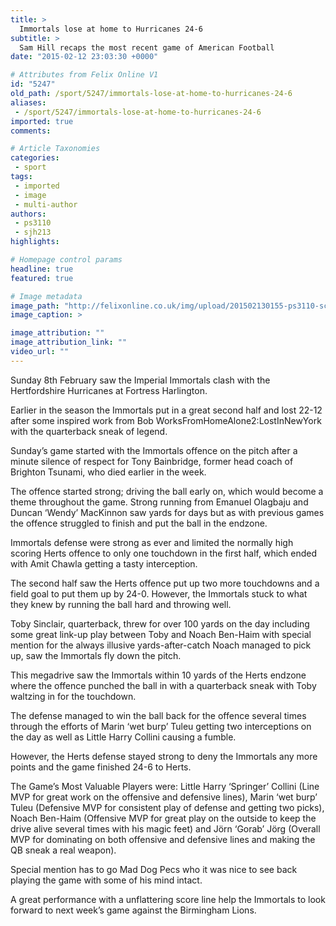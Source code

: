 ```yaml
---
title: >
  Immortals lose at home to Hurricanes 24-6
subtitle: >
  Sam Hill recaps the most recent game of American Football
date: "2015-02-12 23:03:30 +0000"

# Attributes from Felix Online V1
id: "5247"
old_path: /sport/5247/immortals-lose-at-home-to-hurricanes-24-6
aliases:
 - /sport/5247/immortals-lose-at-home-to-hurricanes-24-6
imported: true
comments:

# Article Taxonomies
categories:
 - sport
tags:
 - imported
 - image
 - multi-author
authors:
 - ps3110
 - sjh213
highlights:

# Homepage control params
headline: true
featured: true

# Image metadata
image_path: "http://felixonline.co.uk/img/upload/201502130155-ps3110-screen-shot-2015-02-13-at-01.55.17.png"
image_caption: >

image_attribution: ""
image_attribution_link: ""
video_url: ""
---
```


Sunday 8th February saw the Imperial Immortals clash with the Hertfordshire Hurricanes at Fortress Harlington.

Earlier in the season the Immortals put in a great second half and lost 22-12 after some inspired work from Bob WorksFromHomeAlone2:LostInNewYork with the quarterback sneak of legend.

Sunday’s game started with the Immortals offence on the pitch after a minute silence of respect for Tony Bainbridge, former head coach of Brighton Tsunami, who died earlier in the week.

The offence started strong; driving the ball early on, which would become a theme throughout the game. Strong running from Emanuel Olagbaju and Duncan ‘Wendy’ MacKinnon saw yards for days but as with previous games the offence struggled to finish and put the ball in the endzone.

Immortals defense were strong as ever and limited the normally high scoring Herts offence to only one touchdown in the first half, which ended with Amit Chawla getting a tasty interception.

The second half saw the Herts offence put up two more touchdowns and a field goal to put them up by 24-0. However, the Immortals stuck to what they knew by running the ball hard and throwing well.

Toby Sinclair, quarterback, threw for over 100 yards on the day including some great link-up play between Toby and Noach Ben-Haim with special mention for the always illusive yards-after-catch Noach managed to pick up, saw the Immortals fly down the pitch.

This megadrive saw the Immortals within 10 yards of the Herts endzone where the offence punched the ball in with a quarterback sneak with Toby waltzing in for the touchdown.

The defense managed to win the ball back for the offence several times through the efforts of Marin ‘wet burp’ Tuleu getting two interceptions on the day as well as Little Harry Collini causing a fumble.

However, the Herts defense stayed strong to deny the Immortals any more points and the game finished 24-6 to Herts.

The Game’s Most Valuable Players were: Little Harry ‘Springer’ Collini (Line MVP for great work on the offensive and defensive lines), Marin ‘wet burp’ Tuleu (Defensive MVP for consistent play of defense and getting two picks), Noach Ben-Haim (Offensive MVP for great play on the outside to keep the drive alive several times with his magic feet) and Jörn ‘Gorab’ Jörg (Overall MVP for dominating on both offensive and defensive lines and making the QB sneak a real weapon).

Special mention has to go Mad Dog Pecs who it was nice to see back playing the game with some of his mind intact.

A great performance with a unflattering score line help the Immortals to look forward to next week’s game against the Birmingham Lions.
